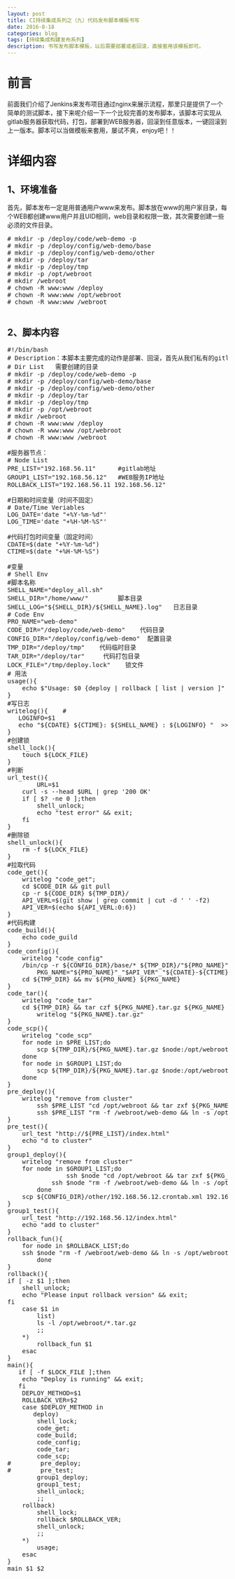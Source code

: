```yaml
---
layout: post
title: CI持续集成系列之（九）代码发布脚本模板书写
date: 2016-8-18
categories: blog
tags: [持续集成构建发布系列]
description: 书写发布脚本模板，以后需要部署或者回滚，直接套用该模板即可。
---
```


# 前言

前面我们介绍了Jenkins来发布项目通过nginx来展示流程，那里只是提供了一个简单的测试脚本，接下来呢介绍一下一个比较完善的发布脚本，该脚本可实现从gitlab服务器获取代码，打包，部署到WEB服务器，回滚到任意版本，一键回滚到上一版本。脚本可以当做模板来套用，屡试不爽，enjoy吧！！

# 详细内容

## 1、环境准备

首先，脚本发布一定是用普通用户www来发布。脚本放在www的用户家目录，每个WEB都创建www用户并且UID相同，web目录和权限一致，其次需要创建一些必须的文件目录。
<pre>
# mkdir -p /deploy/code/web-demo -p
# mkdir -p /deploy/config/web-demo/base
# mkdir -p /deploy/config/web-demo/other
# mkdir -p /deploy/tar
# mkdir -p /deploy/tmp
# mkdir -p /opt/webroot
# mkdir /webroot
# chown -R www:www /deploy
# chown -R www:www /opt/webroot
# chown -R www:www /webroot

</pre>

## 2、脚本内容

<pre>
#!/bin/bash
# Description：本脚本主要完成的动作是部署、回滚，首先从我们私有的gitlab仓库拉下web-demo项目(http://192.168.56.11/web/web-demo.git),然后打包、压缩、scp到192.168.56.12:/webroot/、解压、然后最后通过nginx访问http://192.168.56.12/，查看结果。
# Dir List   需要创建的目录
# mkdir -p /deploy/code/web-demo -p
# mkdir -p /deploy/config/web-demo/base
# mkdir -p /deploy/config/web-demo/other
# mkdir -p /deploy/tar
# mkdir -p /deploy/tmp
# mkdir -p /opt/webroot
# mkdir /webroot
# chown -R www:www /deploy
# chown -R www:www /opt/webroot
# chown -R www:www /webroot

#服务器节点：
# Node List
PRE_LIST="192.168.56.11"      #gitlab地址
GROUP1_LIST="192.168.56.12"   #WEB服务IP地址
ROLLBACK_LIST="192.168.56.11 192.168.56.12"

#日期和时间变量（时间不固定）
# Date/Time Veriables   
LOG_DATE='date "+%Y-%m-%d"'
LOG_TIME='date "+%H-%M-%S"'

#代码打包时间变量（固定时间）
CDATE=$(date "+%Y-%m-%d")
CTIME=$(date "+%H-%M-%S")

#变量
# Shell Env   
#脚本名称
SHELL_NAME="deploy_all.sh"   
SHELL_DIR="/home/www/"        脚本目录
SHELL_LOG="${SHELL_DIR}/${SHELL_NAME}.log"   日志目录
# Code Env
PRO_NAME="web-demo"
CODE_DIR="/deploy/code/web-demo"    代码目录
CONFIG_DIR="/deploy/config/web-demo"  配置目录
TMP_DIR="/deploy/tmp"    代码临时目录
TAR_DIR="/deploy/tar"     代码打包目录
LOCK_FILE="/tmp/deploy.lock"    锁文件
# 用法
usage(){    
    echo $"Usage: $0 {deploy | rollback [ list | version ]"
}
#写日志
writelog(){    #
   LOGINFO=$1
   echo "${CDATE} ${CTIME}: ${SHELL_NAME} : ${LOGINFO} "  >> ${SHELL_LOG}
}
#创建锁
shell_lock(){
    touch ${LOCK_FILE}
}
#判断
url_test(){
        URL=$1
    curl -s --head $URL | grep '200 OK'
    if [ $? -ne 0 ];then
        shell_unlock;
        echo "test error" && exit;
    fi
}
#删除锁
shell_unlock(){
    rm -f ${LOCK_FILE}
}
#拉取代码
code_get(){
    writelog "code_get";
    cd $CODE_DIR && git pull
    cp -r ${CODE_DIR} ${TMP_DIR}/
    API_VERL=$(git show | grep commit | cut -d ' ' -f2)
    API_VER=$(echo ${API_VERL:0:6})
}
#代码构建
code_build(){
    echo code_guild
}
code_config(){
    writelog "code_config"
    /bin/cp -r ${CONFIG_DIR}/base/* ${TMP_DIR}/"${PRO_NAME}"
        PKG_NAME="${PRO_NAME}"_"$API_VER"_"${CDATE}-${CTIME}"
    cd ${TMP_DIR} && mv ${PRO_NAME} ${PKG_NAME}
}
code_tar(){
    writelog "code_tar"
    cd ${TMP_DIR} && tar czf ${PKG_NAME}.tar.gz ${PKG_NAME}
        writelog "${PKG_NAME}.tar.gz"
}
code_scp(){
    writelog "code_scp"
    for node in $PRE_LIST;do
        scp ${TMP_DIR}/${PKG_NAME}.tar.gz $node:/opt/webroot/
    done
    for node in $GROUP1_LIST;do
        scp ${TMP_DIR}/${PKG_NAME}.tar.gz $node:/opt/webroot/
    done
}
pre_deploy(){
    writelog "remove from cluster"
        ssh $PRE_LIST "cd /opt/webroot && tar zxf ${PKG_NAME}.tar.gz"
        ssh $PRE_LIST "rm -f /webroot/web-demo && ln -s /opt/webroot/${PKG_NAME} /webroot/web-demo"
}
pre_test(){
    url_test "http://${PRE_LIST}/index.html"
    echo "d to cluster"
}
group1_deploy(){
    writelog "remove from cluster"
    for node in $GROUP1_LIST;do
                ssh $node "cd /opt/webroot && tar zxf ${PKG_NAME}.tar.gz"
            ssh $node "rm -f /webroot/web-demo && ln -s /opt/webroot/${PKG_NAME} /webroot/web-demo"
        done
    scp ${CONFIG_DIR}/other/192.168.56.12.crontab.xml 192.168.56.12:/webroot/web-demo/crontab.xml
}
group1_test(){
    url_test "http://192.168.56.12/index.html"    
    echo "add to cluster"
}
rollback_fun(){
    for node in $ROLLBACK_LIST;do
    ssh $node "rm -f /webroot/web-demo && ln -s /opt/webroot/$1 /webroot/web-demo"
        done
}
rollback(){
if [ -z $1 ];then
    shell_unlock;
    echo "Please input rollback version" && exit;
fi
    case $1 in
        list)
        ls -l /opt/webroot/*.tar.gz
        ;;
    *)
        rollback_fun $1
    esac
}
main(){
   if [ -f $LOCK_FILE ];then
    echo "Deploy is running" && exit;
   fi
    DEPLOY_METHOD=$1
    ROLLBACK_VER=$2
    case $DEPLOY_METHOD in
       deploy)
        shell_lock;
        code_get;
        code_build;
        code_config;
        code_tar;
        code_scp;
#        pre_deploy;
#        pre_test;
        group1_deploy;
        group1_test;
        shell_unlock;
        ;;
    rollback)
        shell_lock;
        rollback $ROLLBACK_VER;
        shell_unlock;
        ;;
    *)
        usage;
    esac
}
main $1 $2

</pre>